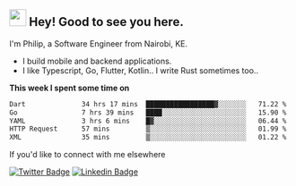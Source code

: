 <h2><img src="https://slackmojis.com/emojis/3643-cool-doge/download" width="30"/> Hey! Good to see you here.</h2>

<p>I'm Philip, a Software Engineer from Nairobi, KE. 

- I build mobile and backend applications.
- I like Typescript, Go, Flutter, Kotlin.. I write Rust sometimes too..</p>

**This week I spent some time on**
<!--START_SECTION:waka-->

```txt
Dart              34 hrs 17 mins  █████████████████▓░░░░░░░   71.22 %
Go                7 hrs 39 mins   ████░░░░░░░░░░░░░░░░░░░░░   15.90 %
YAML              3 hrs 6 mins    █▓░░░░░░░░░░░░░░░░░░░░░░░   06.44 %
HTTP Request      57 mins         ▒░░░░░░░░░░░░░░░░░░░░░░░░   01.99 %
XML               35 mins         ▒░░░░░░░░░░░░░░░░░░░░░░░░   01.22 %
```

<!--END_SECTION:waka-->

If you'd like to connect with me elsewhere

[![Twitter Badge](https://img.shields.io/badge/-Twitter-1ca0f1?style=flat-square&labelColor=1ca0f1&logo=twitter&logoColor=white&link=https://twitter.com/_diogorodrigues)](https://twitter.com/kimathiphil)  [![Linkedin Badge](https://img.shields.io/badge/-LinkedIn-blue?style=flat-square&logo=Linkedin&logoColor=white&link=https://www.linkedin.com/in/philip-kimathi-2604a9114/)](https://www.linkedin.com/in/philip-kimathi-2604a9114/)
